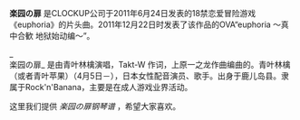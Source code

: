 

**楽园の扉**
是CLOCKUP公司于2011年6月24日发表的18禁恋爱冒险游戏《euphoria》的片头曲。2011年12月22日时发表了该作品的OVA“euphoria
～真中合歓 地狱始动编～”。

_  
楽园の扉_ 是由青叶林檎演唱，Takt-W
作词，上原一之龙作曲编曲的。青叶林檎（或者青叶苹果）（4月5日－），日本女性配音演员、歌手。出身于鹿儿岛县。隶属于Rock'n'Banana，主要是在成人游戏业界活动。

  
这里我们提供 _楽园の扉钢琴谱_ ，希望大家喜欢。

